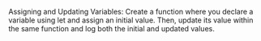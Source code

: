Assigning and Updating Variables: Create a function where you declare a variable using let and assign an initial value. Then, update its value within the same function and log both the initial and updated values.